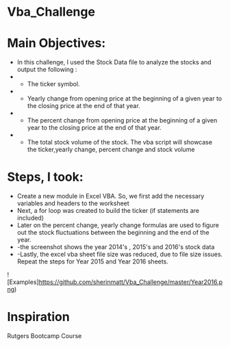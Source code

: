 # Vba_Challenge
# Main Objectives:
* In this challenge, I used the Stock Data file to analyze the stocks and output the following : 
* * The ticker symbol.
* * Yearly change from opening price at the beginning of a given year to the closing price at the end of that year.
* * The percent change from opening price at the beginning of a given year to the closing price at the end of that year.
* * The total stock volume of the stock. The vba script will showcase the ticker,yearly change, percent change and stock volume 

# Steps, I took:
* Create a new module in Excel VBA. So, we first add the necessary variables and headers to the worksheet
* Next, a for loop was created to build the ticker (if statements are included)
* Later on the percent change, yearly change formulas are used to figure out the stock fluctuations between the beginning and the end of the year.
* -the screenshot shows the year 2014's , 2015's and 2016's stock data
* -Lastly, the excel vba sheet file size was reduced, due to file size issues. Repeat the steps for Year 2015 and Year 2016 sheets.

![Examples]https://github.com/sherinmatt/Vba_Challenge/master/Year2016.png)
# Inspiration
Rutgers Bootcamp Course






